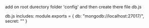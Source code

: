 add on root durectory folder 'config' and then create there file db.js

db.js includes:
    module.exports = {
        db: "mongodb://localhost:27017/<your repo>",
        secret: "<your hash>"
}
